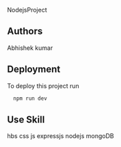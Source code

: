 NodejsProject



## Authors

Abhishek kumar

## Deployment

To deploy this project run

```bash
  npm run dev
```


## Use Skill

 hbs
 css
 js
 expressjs nodejs mongoDB

